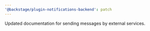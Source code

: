 ```yaml
---
'@backstage/plugin-notifications-backend': patch
---
```


Updated documentation for sending messages by external services.
